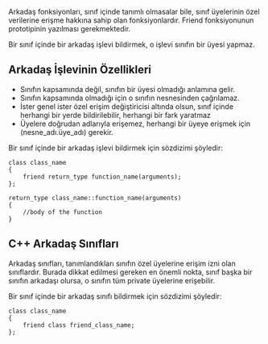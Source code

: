 Arkadaş fonksiyonları, sınıf içinde tanımlı olmasalar bile, sınıf üyelerinin özel verilerine erişme hakkına sahip olan fonksiyonlardır. Friend fonksiyonunun prototipinin yazılması gerekmektedir. 

Bir sınıf içinde bir arkadaş işlevi bildirmek, o işlevi sınıfın bir üyesi yapmaz.

## Arkadaş İşlevinin Özellikleri
- Sınıfın kapsamında değil, sınıfın bir üyesi olmadığı anlamına gelir.
- Sınıfın kapsamında olmadığı için o sınıfın nesnesinden çağrılamaz.
- İster genel ister özel erişim değiştiricisi altında olsun, sınıf içinde herhangi bir yerde bildirilebilir, herhangi bir fark yaratmaz
- Üyelere doğrudan adlarıyla erişemez, herhangi bir üyeye erişmek için (nesne_adı.üye_adı) gerekir.
 

Bir sınıf içinde bir arkadaş işlevi bildirmek için sözdizimi şöyledir:
```
class class_name
{
    friend return_type function_name(arguments);
};
 
return_type class_name::function_name(arguments)
{
    //body of the function
}
``` 

## C++ Arkadaş Sınıfları
Arkadaş sınıfları, tanımlandıkları sınıfın özel üyelerine erişim izni olan sınıflardır. Burada dikkat edilmesi gereken en önemli nokta, sınıf başka bir sınıfın arkadaşı olursa, o sınıfın tüm private üyelerine erişebilir.

Bir sınıf içinde bir arkadaş sınıfı bildirmek için sözdizimi şöyledir:
```
class class_name
{
    friend class friend_class_name;
};
```
